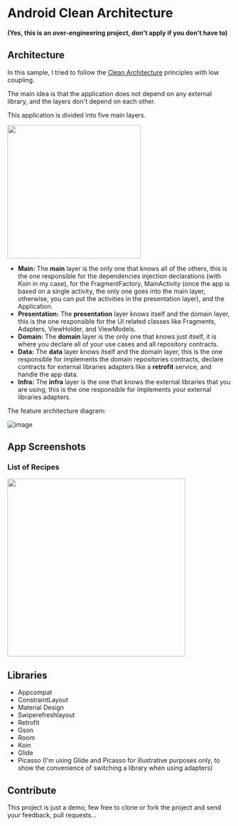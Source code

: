 # Android Clean Architecture

**(Yes, this is an over-engineering project, don't apply if you don't have to)**

## Architecture

In this sample, I tried to follow the [Clean Architecture](https://blog.cleancoder.com/uncle-bob/2012/08/13/the-clean-architecture.html) principles with low coupling.

The main idea is that the application does not depend on any external library, and the layers don't depend on each other.

This application is divided into five main layers.

<img src="https://user-images.githubusercontent.com/31195408/127798523-f08ea66d-ee08-4efa-9bff-e9a2ef1538e9.png" width="300">

- **Main:** The **main** layer is the only one that knows all of the others, this is the one responsible for the dependencies injection declarations (with Koin in my case), for the FragmentFactory, MainActivity (once the app is based on a single activity, the only one goes into the main layer, otherwise, you can put the activities in the presentation layer), and the Application.
- **Presentation:** The **presentation** layer knows itself and the domain layer, this is the one responsible for the UI related classes like Fragments, Adapters, ViewHolder, and ViewModels.
- **Domain:** The **domain** layer is the only one that knows just itself, it is where you declare all of your use cases and all repository contracts.
- **Data:** The **data** layer knows itself and the domain layer, this is the one responsible for implements the domain repositories contracts, declare contracts for external libraries adapters like a **retrofit** service, and handle the app data.
- **Infra:** The **infra** layer is the one that knows the external libraries that you are using, this is the one responsible for implements your external libraries adapters.

The feature architecture diagram:

![image](https://user-images.githubusercontent.com/31195408/127798568-839d0496-3a3a-4ed3-b873-1e7ff9028223.png)

## App Screenshots

### List of Recipes

<img src="https://user-images.githubusercontent.com/31195408/127798599-5320fd16-96c8-48bc-b054-2e4ce46df7d4.png" width="400">

## Libraries

- Appcompat
- ConstraintLayout
- Material Design
- Swiperefreshlayout
- Retrofit
- Gson
- Room
- Koin
- Glide
- Picasso (I'm using Glide and Picasso for illustrative purposes only, to show the convenience of switching a library when using adapters)

## Contribute

This project is just a demo, few free to clone or fork the project and send your feedback, pull requests...
